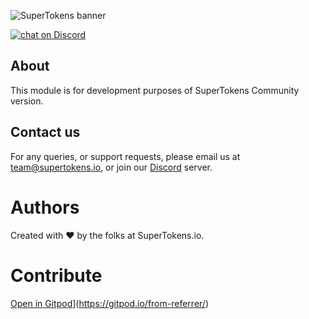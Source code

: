 
![SuperTokens banner](https://raw.githubusercontent.com/supertokens/supertokens-logo/master/images/Artboard%20%E2%80%93%2027%402x.png)

<a href="https://supertokens.io/discord">
<img src="https://img.shields.io/discord/603466164219281420.svg?logo=discord"
    alt="chat on Discord"></a>

## About
This module is for development purposes of SuperTokens Community version.

## Contact us
For any queries, or support requests, please email us at team@supertokens.io, or join our [Discord](supertokens.io/discord) server.

# Authors
Created with :heart: by the folks at SuperTokens.io.

# Contribute
[Open in Gitpod](https://gitpod.io/button/open-in-gitpod.svg)](https://gitpod.io/from-referrer/)
